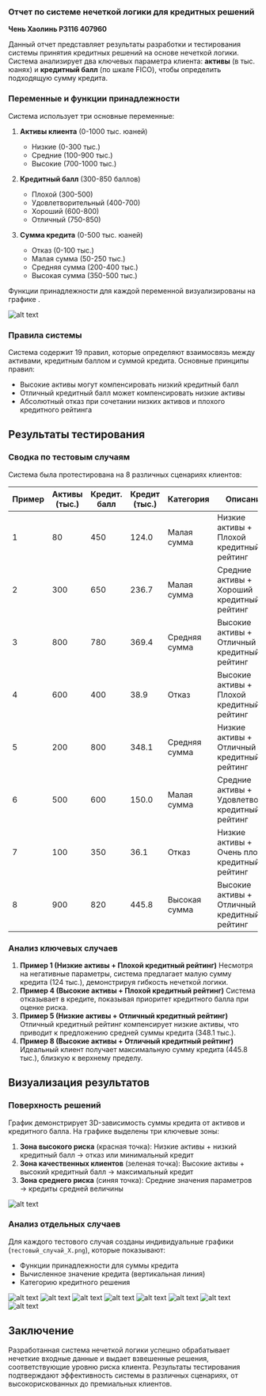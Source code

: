 ### Отчет по системе нечеткой логики для кредитных решений

**Чень Хаолинь P3116 407960**

Данный отчет представляет результаты разработки и тестирования системы принятия кредитных решений на основе нечеткой логики. Система анализирует два ключевых параметра клиента: **активы** (в тыс. юанях) и **кредитный балл** (по шкале FICO), чтобы определить подходящую сумму кредита.

### Переменные и функции принадлежности

Система использует три основные переменные:

1. **Активы клиента** (0-1000 тыс. юаней)

   - Низкие (0-300 тыс.)
   - Средние (100-900 тыс.)
   - Высокие (700-1000 тыс.)
2. **Кредитный балл** (300-850 баллов)

   - Плохой (300-500)
   - Удовлетворительный (400-700)
   - Хороший (600-800)
   - Отличный (750-850)
3. **Сумма кредита** (0-500 тыс. юаней)

   - Отказ (0-100 тыс.)
   - Малая сумма (50-250 тыс.)
   - Средняя сумма (200-400 тыс.)
   - Высокая сумма (350-500 тыс.)

Функции принадлежности для каждой переменной визуализированы на графике .

![alt text](функции_принадлежности.png)

### Правила системы

Система содержит 19 правил, которые определяют взаимосвязь между активами, кредитным баллом и суммой кредита. Основные принципы правил:

- Высокие активы могут компенсировать низкий кредитный балл
- Отличный кредитный балл может компенсировать низкие активы
- Абсолютный отказ при сочетании низких активов и плохого кредитного рейтинга

## Результаты тестирования

### Сводка по тестовым случаям

Система была протестирована на 8 различных сценариях клиентов:

| Пример | Активы (тыс.) | Кредит. балл | Кредит (тыс.) | Категория        | Описание                                                                          |
| ------------ | ---------------------- | ---------------------- | ---------------------- | ------------------------- | ----------------------------------------------------------------------------------------- |
| 1            | 80                     | 450                    | 124.0                  | Малая сумма     | Низкие активы + Плохой кредитный рейтинг                |
| 2            | 300                    | 650                    | 236.7                  | Малая сумма     | Средние активы + Хороший кредитный рейтинг            |
| 3            | 800                    | 780                    | 369.4                  | Средняя сумма | Высокие активы + Отличный кредитный рейтинг          |
| 4            | 600                    | 400                    | 38.9                   | Отказ                | Высокие активы + Плохой кредитный рейтинг              |
| 5            | 200                    | 800                    | 348.1                  | Средняя сумма | Низкие активы + Отличный кредитный рейтинг            |
| 6            | 500                    | 600                    | 150.0                  | Малая сумма     | Средние активы + Удовлетворит. кредитный рейтинг |
| 7            | 100                    | 350                    | 36.1                   | Отказ                | Низкие активы + Очень плохой кредитный рейтинг     |
| 8            | 900                    | 820                    | 445.8                  | Высокая сумма | Высокие активы + Отличный кредитный рейтинг          |

### Анализ ключевых случаев

1. **Пример 1 (Низкие активы + Плохой кредитный рейтинг)** 
   Несмотря на негативные параметры, система предлагает малую сумму кредита (124 тыс.), демонстрируя гибкость нечеткой логики.
2. **Пример 4 (Высокие активы + Плохой кредитный рейтинг)** 
   Система отказывает в кредите, показывая приоритет кредитного балла при оценке риска.
3. **Пример 5 (Низкие активы + Отличный кредитный рейтинг)** 
   Отличный кредитный рейтинг компенсирует низкие активы, что приводит к предложению средней суммы кредита (348.1 тыс.).
4. **Пример 8 (Высокие активы + Отличный кредитный рейтинг)**
   Идеальный клиент получает максимальную сумму кредита (445.8 тыс.), близкую к верхнему пределу.

## Визуализация результатов

### Поверхность решений

График демонстрирует 3D-зависимость суммы кредита от активов и кредитного балла. На графике выделены три ключевые зоны:

1. **Зона высокого риска** (красная точка): Низкие активы + низкий кредитный балл → отказ или минимальный кредит
2. **Зона качественных клиентов** (зеленая точка): Высокие активы + высокий кредитный балл → максимальный кредит
3. **Зона среднего риска** (синяя точка): Средние значения параметров → кредиты средней величины

![alt text](поверхность_решений.png)

### Анализ отдельных случаев

Для каждого тестового случая созданы индивидуальные графики (`тестовый_случай_X.png`), которые показывают:

- Функции принадлежности для суммы кредита
- Вычисленное значение кредита (вертикальная линия)
- Категорию кредитного решения

![alt text](тестовый_случай_1.png) ![alt text](тестовый_случай_2.png) ![alt text](тестовый_случай_3.png) ![alt text](тестовый_случай_4.png) ![alt text](тестовый_случай_5.png) ![alt text](тестовый_случай_6.png) ![alt text](тестовый_случай_7.png) ![alt text](тестовый_случай_8.png)

## Заключение

Разработанная система нечеткой логики успешно обрабатывает нечеткие входные данные и выдает взвешенные решения, соответствующие уровню риска клиента. Результаты тестирования подтверждают эффективность системы в различных сценариях, от высокорискованных до премиальных клиентов.
